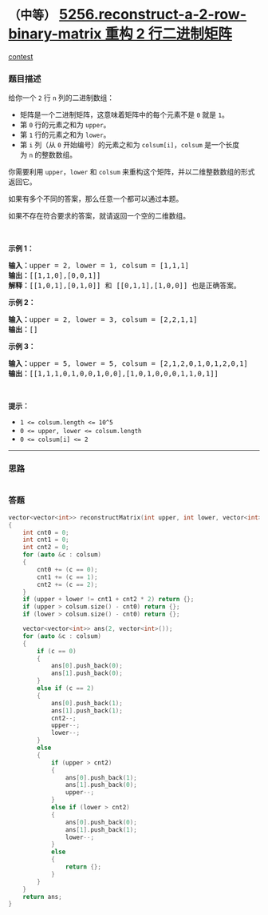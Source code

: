# `（中等）` [5256.reconstruct-a-2-row-binary-matrix 重构 2 行二进制矩阵](https://leetcode-cn.com/problems/reconstruct-a-2-row-binary-matrix/)

[contest](https://leetcode-cn.com/contest/weekly-contest-162/problems/reconstruct-a-2-row-binary-matrix/)

### 题目描述
<p>给你一个&nbsp;<code>2</code>&nbsp;行 <code>n</code> 列的二进制数组：</p>

<ul>
	<li>矩阵是一个二进制矩阵，这意味着矩阵中的每个元素不是&nbsp;<code>0</code>&nbsp;就是&nbsp;<code>1</code>。</li>
	<li>第 <code>0</code> 行的元素之和为&nbsp;<code>upper</code>。</li>
	<li>第 <code>1</code> 行的元素之和为 <code>lower</code>。</li>
	<li>第 <code>i</code> 列（从 <code>0</code> 开始编号）的元素之和为&nbsp;<code>colsum[i]</code>，<code>colsum</code>&nbsp;是一个长度为&nbsp;<code>n</code>&nbsp;的整数数组。</li>
</ul>

<p>你需要利用&nbsp;<code>upper</code>，<code>lower</code>&nbsp;和&nbsp;<code>colsum</code>&nbsp;来重构这个矩阵，并以二维整数数组的形式返回它。</p>

<p>如果有多个不同的答案，那么任意一个都可以通过本题。</p>

<p>如果不存在符合要求的答案，就请返回一个空的二维数组。</p>

<p>&nbsp;</p>

<p><strong>示例 1：</strong></p>

<pre><strong>输入：</strong>upper = 2, lower = 1, colsum = [1,1,1]
<strong>输出：</strong>[[1,1,0],[0,0,1]]
<strong>解释：</strong>[[1,0,1],[0,1,0]] 和 [[0,1,1],[1,0,0]] 也是正确答案。
</pre>

<p><strong>示例 2：</strong></p>

<pre><strong>输入：</strong>upper = 2, lower = 3, colsum = [2,2,1,1]
<strong>输出：</strong>[]
</pre>

<p><strong>示例 3：</strong></p>

<pre><strong>输入：</strong>upper = 5, lower = 5, colsum = [2,1,2,0,1,0,1,2,0,1]
<strong>输出：</strong>[[1,1,1,0,1,0,0,1,0,0],[1,0,1,0,0,0,1,1,0,1]]
</pre>

<p>&nbsp;</p>

<p><strong>提示：</strong></p>

<ul>
	<li><code>1 &lt;= colsum.length &lt;= 10^5</code></li>
	<li><code>0 &lt;= upper, lower &lt;= colsum.length</code></li>
	<li><code>0 &lt;= colsum[i] &lt;= 2</code></li>
</ul>

            

---
### 思路
```
```



### 答题
``` C++
vector<vector<int>> reconstructMatrix(int upper, int lower, vector<int>& colsum) 
{
    int cnt0 = 0;
    int cnt1 = 0;
    int cnt2 = 0;
    for (auto &c : colsum)
    {
        cnt0 += (c == 0);
        cnt1 += (c == 1);
        cnt2 += (c == 2);
    }
    if (upper + lower != cnt1 + cnt2 * 2) return {};
    if (upper > colsum.size() - cnt0) return {};
    if (lower > colsum.size() - cnt0) return {};

    vector<vector<int>> ans(2, vector<int>());
    for (auto &c : colsum)
    {
        if (c == 0)
        {
            ans[0].push_back(0);
            ans[1].push_back(0);
        }
        else if (c == 2)
        {
            ans[0].push_back(1);
            ans[1].push_back(1);
            cnt2--;
            upper--;
            lower--;
        }
        else
        {
            if (upper > cnt2)
            {
                ans[0].push_back(1);
                ans[1].push_back(0);
                upper--;
            }
            else if (lower > cnt2)
            {
                ans[0].push_back(0);
                ans[1].push_back(1);
                lower--;
            }
            else 
            {
                return {};
            }
        }
    }
    return ans;
}
```




